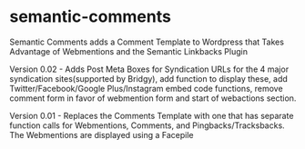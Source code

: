 semantic-comments
=================

Semantic Comments adds a Comment Template to Wordpress that Takes Advantage of Webmentions and the Semantic Linkbacks Plugin

Version 0.02 - Adds Post Meta Boxes for Syndication URLs for the 4 major syndication sites(supported by Bridgy), add function to display these, add Twitter/Facebook/Google Plus/Instagram embed code functions, remove comment form in favor of webmention form and start of webactions section. 

Version 0.01 - Replaces the Comments Template with one that has separate function calls for Webmentions, Comments, and Pingbacks/Tracksbacks. The Webmentions are displayed using a Facepile
